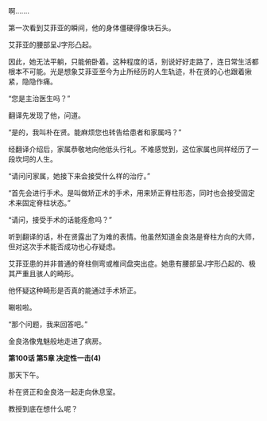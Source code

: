 啊…….

第一次看到艾菲亚的瞬间，他的身体僵硬得像块石头。

艾菲亚的腰部呈J字形凸起。

因此，她无法平躺，只能俯卧着。这种程度的话，别说好好走路了，连日常生活都根本不可能。光是想象艾菲亚至今为止所经历的人生轨迹，朴在贤的心也跟着揪紧，隐隐作痛。

“您是主治医生吗？”

翻译先发现了他，问道。

“是的，我叫朴在贤。能麻烦您也转告给患者和家属吗？”

经翻译介绍后，家属恭敬地向他低头行礼。不难感觉到，这位家属也同样经历了一段坎坷的人生。

“请问问家属，她接下来会接受什么样的治疗。”

“首先会进行手术。是叫做矫正术的手术，用来矫正脊柱形态，同时也会接受固定术来固定脊柱状态。”

“请问，接受手术的话能痊愈吗？”

听到翻译的话，朴在贤露出了为难的表情。他虽然知道金良洛是脊柱方向的大师，但对这次手术能否成功也心存疑虑。

艾菲亚患的并非普通的脊柱侧弯或椎间盘突出症。她患有腰部呈J字形凸起的、极其严重且骇人的畸形。

他怀疑这种畸形是否真的能通过手术矫正。

唰啦啦。

“那个问题，我来回答吧。”

金良洛像鬼魅般地走进了病房。

**第100话 第5章 决定性一击(4)**

那天下午。

朴在贤正和金良洛一起走向休息室。

教授到底在想什么呢？